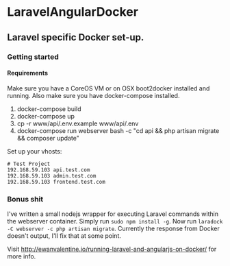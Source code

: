 # LaravelAngularDocker

## Laravel specific Docker set-up. 

### Getting started

#### Requirements 
Make sure you have a CoreOS VM or on OSX boot2docker installed and running. Also make sure you have docker-compose installed. 

1. docker-compose build
2. docker-compose up
3. cp -r www/api/.env.example www/api/.env
4. docker-compose run webserver bash -c "cd api && php artisan migrate && composer update"

Set up your vhosts:

```
# Test Project
192.168.59.103 api.test.com
192.168.59.103 admin.test.com
192.168.59.103 frontend.test.com
```

### Bonus shit

I've written a small nodejs wrapper for executing Laravel commands within the webserver container. Simply run ```sudo npm install -g```. Now run ```laradock -C webserver -c php artisan migrate```. Currently the response from Docker doesn't output, I'll fix that at some point. 

Visit http://ewanvalentine.io/running-laravel-and-angularjs-on-docker/ for more info. 
